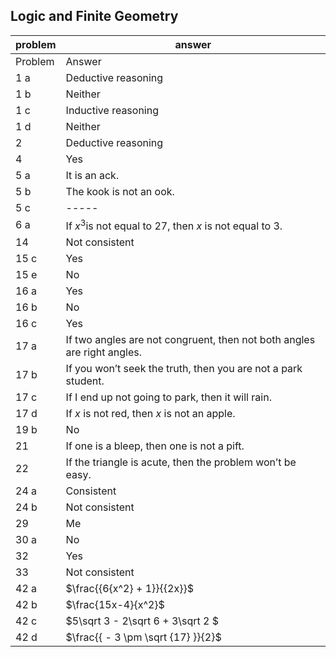 
## Logic and Finite Geometry


|problem|answer|
|-------|------|
|Problem|Answer|
|1 a|Deductive reasoning|
|1 b|Neither|
|1 c|Inductive reasoning|
|1 d|Neither|
|2|Deductive reasoning|
|4|Yes|
|5 a|It is an ack.|
|5 b|The kook is not an ook.|
|5 c|-----|
|6 a|If <span>$x^3$</span>is not equal to 27, then $x$ is not equal to 3.|
|14|Not consistent|
|15 c|Yes|
|15 e|No|
|16 a|Yes|
|16 b|No|
|16 c|Yes|
|17 a|If two angles are not congruent, then not both angles are right angles.|
|17 b|If you won’t seek the truth, then you are not a park student.|
|17 c|If I end up not going to park, then it will rain.|
|17 d|If $x$ is not red, then $x$ is not an apple.|
|19 b|No|
|21|If one is a bleep, then one is not a pift.|
|22|If the triangle is acute, then the problem won’t be easy.|
|24 a|Consistent|
|24 b|Not consistent|
|29|Me|
|30 a|No|
|32|Yes|
|33|Not consistent|
|42 a|<span>$\frac{{6{x^2} + 1}}{{2x}}$</span>|
|42 b|$\frac{15x-4}{x^2}$|
|42 c|<span>$5\sqrt 3 - 2\sqrt 6 + 3\sqrt 2 $</span>|
|42 d|<span>$\frac{{ - 3 \pm \sqrt {17} }}{2}$</span>|
